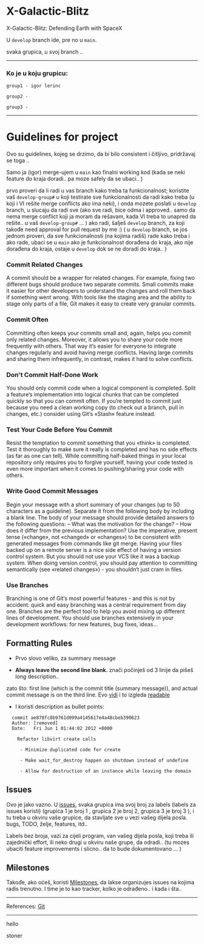 # X-Galactic-Blitz
X-Galactic-Blitz: Defending Earth with SpaceX



U `develop` branch ide, pre no u `main`.

svaka grupica, u svoj branch .. 

---------
### Ko je u koju grupicu: 
```
group1 - igor lerinc

group2 - 

group3 - 
```




-----------


# Guidelines for project
Ovo su guidelines, kojeg se drzimo, da bi bilo consistent i čitljivo, pridržavaj se toga .. 


Samo ja (igor) merge-ujem u `main` kao finalni working kod (kada se neki feature do kraja doradi.. pa moze safely da se ubaci.. )

prvo proveri da li radi u vas branch kako treba ta funkcionalnost;
koristite vaš `develop-group#` u koji testirate sve funkcionalnosti da radi kako treba (u koji i VI rešite merge conflicts ako ima neki), i onda mozete poslati u `develop` branch, u slucaju da radi sve (ako sve radi, bice odma i approved.. samo da nema merge conflict koji ja moram da rešavam, kada VI treba to unapred da rešite.. u vaš `develop-group#` ...  )
ako radi, šalješ `develop` branch, za koji takođe need approval for pull request by me :) ( u `develop` branch, se jos jednom proveri, da sve funkcionalnosti (na kojima radiš) rade kako treba i ako rade, ubaci se u `main` ako je funkcionalnost dorađena do kraja, ako nije dorađena do kraja, ostaje u `develop` dok se ne doradi do kraja.. )



### Commit Related Changes
A commit should be a wrapper for related changes. For example, fixing two different bugs should produce two separate commits. Small commits make it easier for other developers to understand the changes and roll them back if something went wrong.
With tools like the staging area and the ability to stage only parts of a file, Git makes it easy to create very granular commits.
	
### Commit Often
Committing often keeps your commits small and, again, helps you commit only related changes. Moreover, it allows you to share your code more frequently with others. That way it‘s easier for everyone to integrate changes regularly and avoid having merge conflicts. Having large commits and sharing them infrequently, in contrast, makes it hard to solve conflicts.

### Don't Commit Half-Done Work
You should only commit code when a logical component is completed.
Split a feature‘s implementation into logical chunks that can be completed quickly so that you can commit often. If you‘re tempted to commit just because you need a clean working copy (to check out a branch, pull in changes, etc.) consider using Git‘s «Stash» feature instead.

### Test Your Code Before You Commit
Resist the temptation to commit something that you «think» is completed. Test it thoroughly to make sure it really is completed and has no side effects (as far as one can tell). While committing half-baked things in your local repository only requires you to forgive yourself, having your code tested is even more important when it comes to pushing/sharing your code with others.

### Write Good Commit Messages
Begin your message with a short summary of your changes (up to 50 characters as a guideline). Separate it from
the following body by including a blank line. The body of your message should provide detailed answers to the following questions:
– What was the motivation for the change? – How does it differ from the previous
implementation?
Use the imperative, present tense («change», not «changed» or «changes») to be consistent with generated messages from commands like git merge.
Having your files backed up on a remote server is a nice side effect of having a version control system. But you should not use your VCS like it was a backup system. When doing version control, you should pay attention to committing semantically (see «related changes») - you shouldn‘t just cram in files.


### Use Branches
Branching is one of Git‘s most powerful features - and this is not by accident: quick and easy branching was a central requirement from day one. Branches are the perfect tool to help you avoid mixing up different lines of development. You should use branches extensively in your development workflows: for new features, bug fixes, ideas...



## Formatting Rules

- Prvo slovo veliko, za summary message

- __Always leave the second line blank.__  znači počinješ od 3 linije da pišeš long description..

zato što: first line (which is the commit title (summary message)), and actual commit message is on the third line.
Evo [vidi](https://imgur.com/shMknul.png) i to izgleda [readable](https://imgur.com/Xzqo3ya.png)

- I koristi description as bullet points:
```
  commit ae878fc8b9761d099a4145617e4a48cbeb390623
  Author: [removed]
  Date:   Fri Jun 1 01:44:02 2012 +0000

    Refactor libvirt create calls

     - Minimize duplicated code for create

     - Make wait_for_destroy happen on shutdown instead of undefine

     - Allow for destruction of an instance while leaving the domain
```



## Issues
Ovo je jako vazno. 
U [issues](https://github.com/Linuxiness/X-Galactic-Blitz/issues), svaka grupica ima svoj broj za labels (labels za issues koristi) (grupica 1 je broj 1 , grupica 2 je broj 2, grupica 3 je broj 3 ),
i tu treba u okviru vaše grupice, da stavljate sve u vezi vašeg dijela posla. bugs, TODO, želje, features, itd.. 

Labels bez broja, vazi za cijeli program, van vašeg dijela posla, koji treba ili zajednički effort, ili neko drugi u okviru naše grupe, da odradi.. (tu mozes ubaciti feature improvements i slicno.. da to bude dokumentovano ... )


## Milestones
Takođe, ako oćeš, koristi [Milestones](https://github.com/Linuxiness/X-Galactic-Blitz/milestones), da lakse organizujes issues na kojima radis trenutno. 
I time je to kao tracker, kolko je odrađeno.. i kada i šta.. 

---------------------------------

References: 
[Git](https://quickref.me/git)



---------------------------------

hello

stoner


